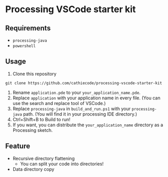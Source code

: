 # Processing VSCode starter kit

## Requirements
- `processing-java`
- `powershell`

## Usage
1. Clone this repository
```
git clone https://github.com/cathiecode/processing-vscode-starter-kit
``` 
1. Rename `application.pde` to your `your_application_name.pde`.
1. Replace `application` with your application name in every file. (You can use the search and replace tool of VSCode.)
1. Replace `processing-java` in `build_and_run.ps1` with your `processing-java` path. (You will find it in your processing IDE directory.)
1. Ctrl+Shift+B to Build to run!
1. If you want, you can distribute the `your_application_name` directory as a Processing sketch.

## Feature
- Recursive directory flattening
  - You can split your code into directories!
- Data directory copy
